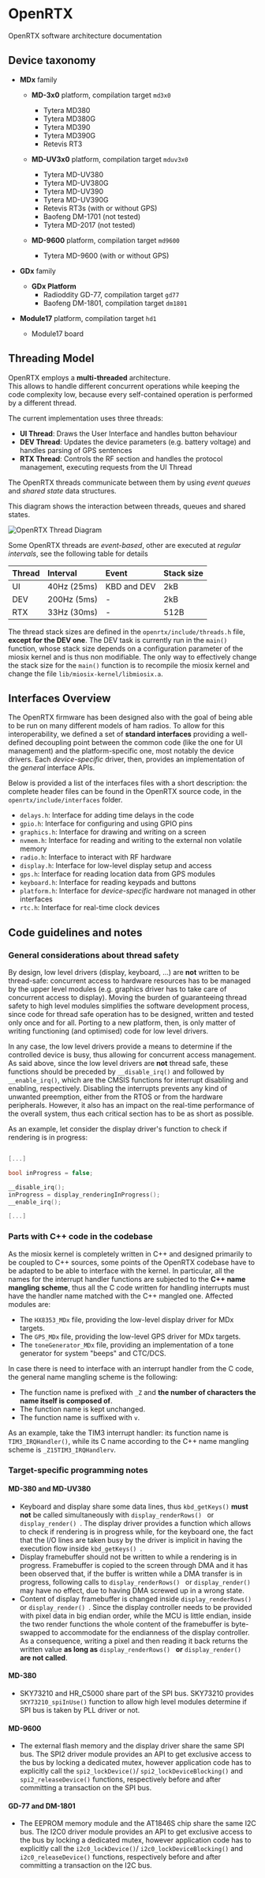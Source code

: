 # OpenRTX

OpenRTX software architecture documentation

## Device taxonomy

* **MDx** family
    * **MD-3x0** platform, compilation target `md3x0`
        * Tytera MD380
        * Tytera MD380G
        * Tytera MD390
        * Tytera MD390G
        * Retevis RT3

    * **MD-UV3x0** platform, compilation target `mduv3x0`
        * Tytera MD-UV380
        * Tytera MD-UV380G
        * Tytera MD-UV390
        * Tytera MD-UV390G
        * Retevis RT3s (with or without GPS)
        * Baofeng DM-1701 (not tested)
        * Tytera MD-2017 (not tested)

    * **MD-9600** platform, compilation target `md9600`
        * Tytera MD-9600 (with or without GPS)

* **GDx** family
    * **GDx Platform**
        * Radioddity GD-77, compilation target `gd77`
        * Baofeng DM-1801,  compilation target `dm1801`

* **Module17** platform, compilation target `hd1`
   * Module17 board

## Threading Model
OpenRTX employs a **multi-threaded** architecture. \
This allows to handle different concurrent operations while keeping the code complexity low,
because every self-contained operation is performed by a different thread.

The current implementation uses three threads:
- **UI Thread**: Draws the User Interface and handles button behaviour
- **DEV Thread**: Updates the device parameters (e.g. battery voltage) and handles parsing of GPS sentences
- **RTX Thread**: Controls the RF section and handles the protocol management, executing requests from the UI Thread

The OpenRTX threads communicate between them by using _event queues_ and _shared state_ data structures.

This diagram shows the interaction between threads, queues and shared states.

![OpenRTX Thread Diagram](_media/thread_diagram.svg)

Some OpenRTX threads are _event-based_, other are executed at _regular intervals_, see the
following table for details

|Thread|Interval   |Event         |Stack size|
|:-----|:----------|:-------------|:---------|
|UI    |40Hz (25ms)|KBD and DEV   |2kB       |
|DEV   |200Hz (5ms)|-             |2kB       |
|RTX   |33Hz (30ms)|-             |512B      |

The thread stack sizes are defined in the `openrtx/include/threads.h` file, **except for the DEV one**. The DEV task is currently run in the ```main()``` function, whose stack size depends on a configuration parameter of the miosix kernel and is thus non modifiable. The only way to effectively change the stack size for the ```main()``` function is to recompile the miosix kernel and change the file `lib/miosix-kernel/libmiosix.a`.

## Interfaces Overview
The OpenRTX firmware has been designed also with the goal of being able to be run on many different models of ham radios. To allow for this interoperability, we defined a set of **standard interfaces** providing a well-defined decoupling point between the common code (like the one for UI management) and the platform-specific one, most notably the device drivers.
Each _device-specific_ driver, then, provides an implementation of the _general_ interface APIs.

Below is provided a list of the interfaces files with a short description: the complete header files can be found in the OpenRTX source code, in the `openrtx/include/interfaces` folder.
- `delays.h`: Interface for adding time delays in the code
- `gpio.h`: Interface for configuring and using GPIO pins
- `graphics.h`: Interface for drawing and writing on a screen
- `nvmem.h`: Interface for reading and writing to the external non volatile memory
- `radio.h`: Interface to interact with RF hardware
- `display.h`: Interface for low-level display setup and access
- `gps.h`: Interface for reading location data from GPS modules
- `keyboard.h`: Interface for reading keypads and buttons
- `platform.h`: Interface for _device-specific_ hardware not managed in other interfaces
- `rtc.h`: Interface for real-time clock devices

## Code guidelines and notes
### General considerations about thread safety
By design, low level drivers (display, keyboard, ...) are **not** written to be thread-safe: concurrent access to hardware resources has to be managed by the upper level modules (e.g. graphics driver has to take care of concurrent access to display). Moving the burden of guaranteeing thread safety to high level modules simplifies the software development process, since code for thread safe operation has to be designed, written and tested only once and for all. Porting to a new platform, then, is only matter of writing functioning (and optimised) code for low level drivers.

In any case, the low level drivers provide a means to determine if the controlled device is busy, thus allowing for concurrent access management. As said above, since the low level drivers are **not** thread safe, these functions should be preceded by ```__disable_irq()``` and followed by ```__enable_irq()```, which are the CMSIS functions for interrupt disabling and enabling, respectively. Disabling the interrupts prevents any kind of unwanted preemption, either from the RTOS or from the hardware peripherals. However, it also has an impact on the real-time performance of the overall system, thus each critical section has to be as short as possible.

As an example, let consider the display driver's function to check if rendering is in progress:

```C

[...]

bool inProgress = false;

__disable_irq();
inProgress = display_renderingInProgress();
__enable_irq();

[...]

```

### Parts with C++ code in the codebase
As the miosix kernel is completely written in C++ and designed primarily to be coupled to C++ sources, some points of the OpenRTX codebase have to be adapted to be able to interface with the kernel. In particular, all the names for the interrupt handler functions are subjected to the **C++ name mangling scheme**, thus all the C code written for handling interrupts must have the handler name matched with the C++ mangled one. Affected modules are:
* The `HX8353_MDx` file, providing the low-level display driver for MDx targets.
* The `GPS_MDx` file, providing the low-level GPS driver for MDx targets.
* The `toneGenerator_MDx` file, providing an implementation of a tone generator for system "beeps" and CTC/DCS.

In case there is need to interface with an interrupt handler from the C code, the general name mangling scheme is the following:
* The function name is prefixed with `_Z` and **the number of characters the name itself is composed of**.
* The function name is kept unchanged.
* The function name is suffixed with `v`.

As an example, take the TIM3 interrupt handler: its function name is ```TIM3_IRQHandler()```, while its C name according to the C++ name mangling scheme is ```_Z15TIM3_IRQHandlerv```.

### Target-specific programming notes
#### MD-380 and MD-UV380
* Keyboard and display share some data lines, thus ```kbd_getKeys()``` **must not** be called simultaneously with ```display_renderRows() ``` or ```display_render() ```. The display driver provides a function which allows to check if rendering is in progress while, for the keyboard one, the fact that the I/O lines are taken busy by the driver is implicit in having the execution flow inside ```kbd_getKeys() ```.
* Display framebuffer should not be written to while a rendering is in progress. Framebuffer is copied to the screen through DMA and it has been observed that, if the buffer is written while a DMA transfer is in progress, following calls to ```display_renderRows() ``` or ```display_render() ``` may have no effect, due to having DMA screwed up in a wrong state.
* Content of display framebuffer is changed inside ```display_renderRows() ``` or ```display_render() ```. Since the display controller needs to be provided with pixel data in big endian order, while the MCU is little endian, inside the two render functions the whole content of the framebuffer is byte-swapped to accommodate for the endianness of the display controller. As a consequence, writing a pixel and then reading it back returns the written value **as long as** ```display_renderRows() ``` **or** ```display_render() ``` **are not called**.

#### MD-380
* SKY73210 and HR_C5000 share part of the SPI bus. SKY73210 provides ```SKY73210_spiInUse()``` function to allow high level modules determine if SPI bus is taken by PLL driver or not.

#### MD-9600
* The external flash memory and the display driver share the same SPI bus. The SPI2 driver module provides an API to get exclusive access to the bus by locking a dedicated mutex, however application code has to explicitly call the ```spi2_lockDevice()```/ ```spi2_lockDeviceBlocking()``` and ```spi2_releaseDevice()``` functions, respectively before and after committing a transaction on the SPI bus.

#### GD-77 and DM-1801
* The EEPROM memory module and the AT1846S chip share the same I2C bus. The I2C0 driver module provides an API to get exclusive access to the bus by locking a dedicated mutex, however application code has to explicitly call the ```i2c0_lockDevice()```/ ```i2c0_lockDeviceBlocking()``` and ```i2c0_releaseDevice()``` functions, respectively before and after committing a transaction on the I2C bus.
